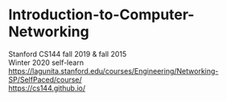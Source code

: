 # Introduction-to-Computer-Networking  
Stanford CS144 fall 2019 & fall 2015  
Winter 2020 self-learn  
https://lagunita.stanford.edu/courses/Engineering/Networking-SP/SelfPaced/course/  
https://cs144.github.io/  

